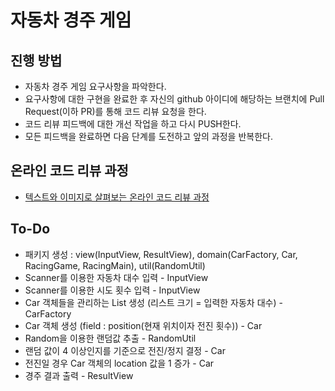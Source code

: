 # 자동차 경주 게임
## 진행 방법
* 자동차 경주 게임 요구사항을 파악한다.
* 요구사항에 대한 구현을 완료한 후 자신의 github 아이디에 해당하는 브랜치에 Pull Request(이하 PR)를 통해 코드 리뷰 요청을 한다.
* 코드 리뷰 피드백에 대한 개선 작업을 하고 다시 PUSH한다.
* 모든 피드백을 완료하면 다음 단계를 도전하고 앞의 과정을 반복한다.

## 온라인 코드 리뷰 과정
* [텍스트와 이미지로 살펴보는 온라인 코드 리뷰 과정](https://github.com/next-step/nextstep-docs/tree/master/codereview)

## To-Do
* 패키지 생성 : view(InputView, ResultView), domain(CarFactory, Car, RacingGame, RacingMain), util(RandomUtil)
* Scanner를 이용한 자동차 대수 입력 - InputView
* Scanner를 이용한 시도 횟수 입력 - InputView
* Car 객체들을 관리하는 List 생성 (리스트 크기 = 입력한 자동차 대수) - CarFactory
* Car 객체 생성 (field : position(현재 위치이자 전진 횟수)) - Car
* Random을 이용한 랜덤값 추출 - RandomUtil
* 랜덤 값이 4 이상인지를 기준으로 전진/정지 결정 - Car
* 전진일 경우 Car 객체의 location 값을 1 증가 - Car
* 경주 결과 출력 - ResultView